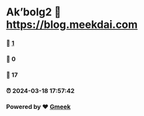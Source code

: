 # Ak’bolg2 :link: https://blog.meekdai.com 
### :page_facing_up: [1](https://blog.meekdai.com/tag.html) 
### :speech_balloon: 0 
### :hibiscus: 17 
### :alarm_clock: 2024-03-18 17:57:42 
### Powered by :heart: [Gmeek](https://github.com/Meekdai/Gmeek)
